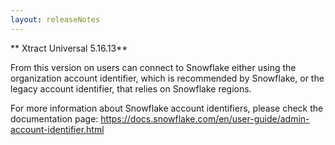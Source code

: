 ```yaml
---
layout: releaseNotes
---
```


** Xtract Universal 5.16.13**

From this version on users can connect to Snowflake either using the organization account identifier, which is recommended by Snowflake, or the legacy account identifier, that relies on Snowflake regions.

For more information about Snowflake account identifiers, please check the documentation page:
https://docs.snowflake.com/en/user-guide/admin-account-identifier.html